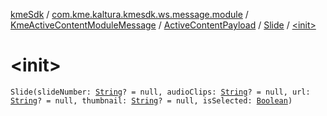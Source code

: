 [kmeSdk](../../../../index.md) / [com.kme.kaltura.kmesdk.ws.message.module](../../../index.md) / [KmeActiveContentModuleMessage](../../index.md) / [ActiveContentPayload](../index.md) / [Slide](index.md) / [&lt;init&gt;](./-init-.md)

# &lt;init&gt;

`Slide(slideNumber: `[`String`](https://kotlinlang.org/api/latest/jvm/stdlib/kotlin/-string/index.html)`? = null, audioClips: `[`String`](https://kotlinlang.org/api/latest/jvm/stdlib/kotlin/-string/index.html)`? = null, url: `[`String`](https://kotlinlang.org/api/latest/jvm/stdlib/kotlin/-string/index.html)`? = null, thumbnail: `[`String`](https://kotlinlang.org/api/latest/jvm/stdlib/kotlin/-string/index.html)`? = null, isSelected: `[`Boolean`](https://kotlinlang.org/api/latest/jvm/stdlib/kotlin/-boolean/index.html)`)`